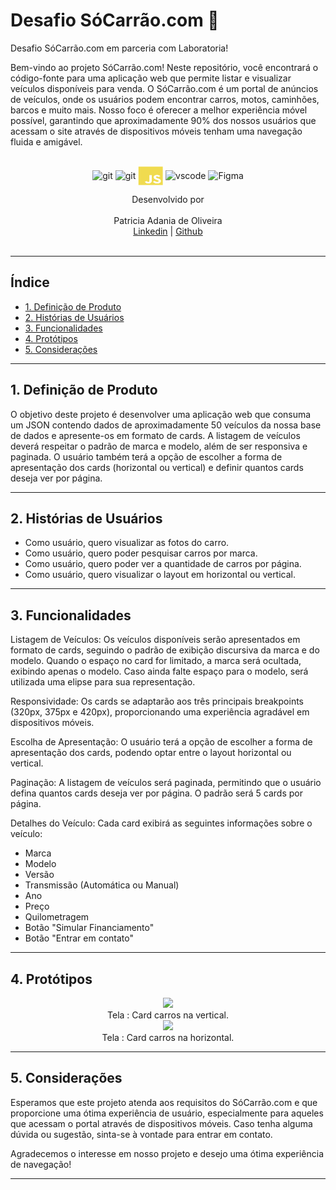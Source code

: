 # Desafio SóCarrão.com 🚗
Desafio SóCarrão.com em parceria com Laboratoria!

Bem-vindo ao projeto SóCarrão.com! Neste repositório, você encontrará o código-fonte para uma aplicação web que permite listar e visualizar veículos disponíveis para venda. O SóCarrão.com é um portal de anúncios de veículos, onde os usuários podem encontrar carros, motos, caminhões, barcos e muito mais. Nosso foco é oferecer a melhor experiência móvel possível, garantindo que aproximadamente 90% dos nossos usuários que acessam o site através de dispositivos móveis tenham uma navegação fluida e amigável.

<div align="center">
  
  <br>
  <img align="center" alt="git" height="30" width="40" src="https://cdn.jsdelivr.net/gh/devicons/devicon/icons/git/git-original.svg"/>
   
  <img align="center" alt="git" height="30" width="40" src="https://camo.githubusercontent.com/900baefb89e187c8b32cdbb3b440d1502fe8f30a1a335cc5dc5868af0142f8b1/68747470733a2f2f63646e2e6a7364656c6976722e6e65742f67682f64657669636f6e732f64657669636f6e2f69636f6e732f6e6f64656a732f6e6f64656a732d6f726967696e616c2e737667" />
  <img align="center" alt="Rafa-Js" height="30" width="40" src="https://raw.githubusercontent.com/devicons/devicon/master/icons/javascript/javascript-plain.svg">
  <img align="center" alt="vscode" height="30" width="40" src="https://cdn.jsdelivr.net/gh/devicons/devicon/icons/vscode/vscode-original.svg" />
  <img align="center" alt="Figma" height="30" width="40" src="https://cdn.jsdelivr.net/gh/devicons/devicon/icons/figma/figma-original.svg" />
   
  <br>


  Desenvolvido por <br>
  <br>
    Patricia Adania de Oliveira<br>
  [Linkedin](https://www.linkedin.com/in/patriciadania/) | [Github](https://github.com/patriciadania)
  <br>
  <br>
</div>
 
***
## Índice

* [1. Definição de Produto](#1-definição-de-produto) 
* [2. Histórias de Usuários](#2-histórias-de-usuários) 
* [3. Funcionalidades](#3-funcionalidades)
* [4. Protótipos](#4-protótipos)
* [5. Considerações ](#5-considerações) 


***
## 1. Definição de Produto 
O objetivo deste projeto é desenvolver uma aplicação web que consuma um JSON contendo dados de aproximadamente 50 veículos da nossa base de dados e apresente-os em formato de cards. A listagem de veículos deverá respeitar o padrão de marca e modelo, além de ser responsiva e paginada. O usuário também terá a opção de escolher a forma de apresentação dos cards (horizontal ou vertical) e definir quantos cards deseja ver por página.
***
## 2. Histórias de Usuários 
- Como usuário, quero visualizar as fotos do carro.
- Como usuário, quero poder pesquisar carros por marca.
- Como usuário, quero poder ver a quantidade de carros por página.
- Como usuário, quero visualizar o layout em horizontal ou vertical.

 ***
 ## 3. Funcionalidades
Listagem de Veículos: Os veículos disponíveis serão apresentados em formato de cards, seguindo o padrão de exibição discursiva da marca e do modelo. Quando o espaço no card for limitado, a marca será ocultada, exibindo apenas o modelo. Caso ainda falte espaço para o modelo, será utilizada uma elipse para sua representação.

Responsividade: Os cards se adaptarão aos três principais breakpoints (320px, 375px e 420px), proporcionando uma experiência agradável em dispositivos móveis.

Escolha de Apresentação: O usuário terá a opção de escolher a forma de apresentação dos cards, podendo optar entre o layout horizontal ou vertical.

Paginação: A listagem de veículos será paginada, permitindo que o usuário defina quantos cards deseja ver por página. O padrão será 5 cards por página.

Detalhes do Veículo: Cada card exibirá as seguintes informações sobre o veículo:

- Marca
- Modelo
- Versão
- Transmissão (Automática ou Manual)
- Ano
- Preço
- Quilometragem
- Botão "Simular Financiamento"
- Botão "Entrar em contato"
 ***

 ## 4. Protótipos
 <div align="center">
  <img width="500" src="https://github.com/patriciadania/Desafio_Laboratoria/assets/120285942/7573c17a-3209-49c6-bfd5-ba9c71a9c11a"/><br>
    Tela : Card carros na vertical.  

</div>
<div align="center">
  <img width="500" src="https://github.com/patriciadania/Desafio_Laboratoria/assets/120285942/6f00999d-9f2b-4fe3-8b10-0f01c8e9f3f3"/><br>
    Tela : Card carros na horizontal. 
    <br>

</div>


  ***
 ## 5. Considerações 
Esperamos que este projeto atenda aos requisitos do SóCarrão.com e que proporcione uma ótima experiência de usuário, especialmente para aqueles que acessam o portal através de dispositivos móveis. Caso tenha alguma dúvida ou sugestão, sinta-se à vontade para entrar em contato.

Agradecemos o interesse em nosso projeto e desejo uma ótima experiência de navegação!
   ***


